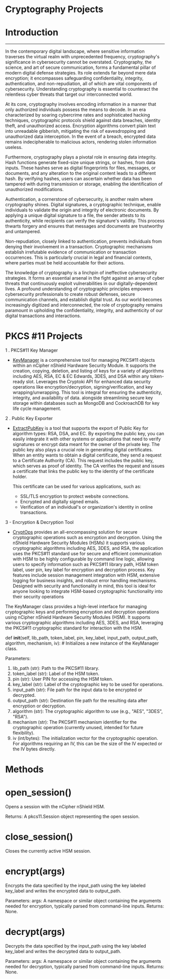 #  Cryptography Projects #

# Introduction 
______________________________________________________
In the contemporary digital landscape, where sensitive information traverses the virtual realm with unprecedented frequency, cryptography's significance in cybersecurity cannot be overstated. Cryptography, the science, and art of secure communication, forms a fundamental pillar of modern digital defense strategies. Its role extends far beyond mere data encryption; it encompasses safeguarding confidentiality, integrity, authentication, and non-repudiation, all of which are vital components of cybersecurity. Understanding cryptography is essential  to counteract the relentless cyber threats that target our interconnected world.

At its core, cryptography involves encoding information in a manner that only authorized individuals possess the means to decode. In an era characterized by soaring cybercrime rates and sophisticated hacking techniques, cryptographic protocols shield against data breaches, identity theft, and unauthorized access. Encryption algorithms convert plain text into unreadable gibberish, mitigating the risk of eavesdropping and unauthorized data interception. In the event of a breach, encrypted data remains indecipherable to malicious actors, rendering stolen information useless.

Furthermore, cryptography plays a pivotal role in ensuring data integrity. Hash functions generate fixed-size unique strings, or hashes, from data inputs. These hashes serve as digital fingerprints for files, messages, or documents, and any alteration to the original content leads to a different hash. By verifying hashes, users can ascertain whether data has been tampered with during transmission or storage, enabling the identification of unauthorized modifications.

Authentication, a cornerstone of cybersecurity, is another realm where cryptography shines. Digital signatures, a cryptographic technique, enable individuals to validate the origin and integrity of electronic documents. By applying a unique digital signature to a file, the sender attests to its authenticity, while recipients can verify the signature's validity. This process thwarts forgery and ensures that messages and documents are trustworthy and untampered.

Non-repudiation, closely linked to authentication, prevents individuals from denying their involvement in a transaction. Cryptographic mechanisms establish irrefutable evidence of communication or transaction occurrences. This is particularly crucial in legal and financial contexts, where parties must be held accountable for their actions.

The knowledge of cryptography is a linchpin of ineffective cybersecurity strategies. It forms an essential arsenal in the fight against an array of cyber threats that continuously exploit vulnerabilities in our digitally-dependent lives. A profound understanding of cryptographic principles empowers cybersecurity professionals to create robust defenses, secure communication channels, and establish digital trust. As our world becomes increasingly digitized and interconnected, the role of cryptography remains paramount in upholding the confidentiality, integrity, and authenticity of our digital transactions and interactions.



# PKCS #11 Projects # 
1 . PKCS#11 Key Manager
   - [KeyManager](https://github.com/krypt0k1/CryptographyProjects/blob/main/keymanager.py) is a comprehensive tool for managing PKCS#11 objects within an nCipher nShield Hardware Security Module. It supports the creation, copying, deletion, and listing of keys for a variety of algorithms including AES, RSA, EC & EC Edwards, 3DES, and DSA within any token-ready slot. Leverages the Cryptoki API for enhanced data security operations like encryption/decryption, signing/verification, and key wrapping/unwrapping. This tool is integral for ensuring the authenticity, integrity, and availability of data. alongside streamlining secure key storage within databases such as MongoDB and CockroachDB for key life cycle management.

2 . Public Key Exporter
   - [ExtractPubKey](https://github.com/krypt0k1/CryptographyProjects/blob/main/extractpubkey.py) is a tool that supports the export of Public Key for algorithm types: RSA, DSA, and EC. By exporting the public key, you can easily integrate it with other systems or applications that need to verify signatures or encrypt data meant for the owner of the private key. The public key also plays a crucial role in generating digital certificates. When an entity wants to obtain a digital certificate, they send a request to a Certificate Authority (CA). This request includes the public key, which serves as proof of identity. The CA verifies the request and issues a certificate that links the public key to the identity of the certificate holder.
     
     This certificate can be used for various applications, such as:
      * SSL/TLS encryption to protect website connections.
      * Encrypted and digitally signed emails.
      * Verification of an individual's or organization's identity in online transactions.

3 - Encryption & Decryption Tool 
   - [CryptOps](https://github.com/krypt0k1/CryptographyProjects/blob/main/cryptops.py) provides an all-encompassing solution for secure cryptographic operations such as encryption and decryption. Using the nShield Hardware Security Modules (HSMs) it supports various cryptographic algorithms including AES, 3DES, and RSA, the application uses the PKCS#11 standard use for secure and efficient communication with HSM to be highly configurable by command line logic, allowing users to specify information such as PKCS#11 library path, HSM token label, user pin, key label for encryption and decryption process. Key features include session management integration with HSM, extensive logging for business insights, and robust error handling mechanisms. Designed with security and functionality in mind, this tool is ideal for anyone looking to integrate HSM-based cryptographic functionality into their security operations
         

The KeyManager class provides a high-level interface for managing cryptographic keys and performing encryption and decryption operations using nCipher nShield Hardware Security Modules (HSM). It supports various cryptographic algorithms including AES, 3DES, and RSA, leveraging the PKCS#11 cryptographic standard for interaction with the HSM.

def __init__(self, lib_path, token_label, pin, key_label, input_path, output_path, algorithm, mechanism, iv): # Initializes a new instance of the KeyManager class.

Parameters:

1. lib_path (str): Path to the PKCS#11 library.
2. token_label (str): Label of the HSM token.
3. pin (str): User PIN for accessing the HSM token.
4. key_label (str): Label of the cryptographic key to be used for operations.
5. input_path (str): File path for the input data to be encrypted or decrypted.
6. output_path (str): Destination file path for the resulting data after encryption or decryption.
7. algorithm (str): The cryptographic algorithm to use (e.g., "AES", "3DES", "RSA").
8. mechanism (str): The PKCS#11 mechanism identifier for the cryptographic operation (currently unused, intended for future flexibility).
9. iv (int/bytes): The initialization vector for the cryptographic operation. For algorithms requiring an IV, this can be the size of the IV expected or the IV bytes directly.

# Methods

# open_session()
  Opens a session with the nCipher nShield HSM.
  
  Returns: A pkcs11.Session object representing the open session.

# close_session()
   Closes the currently active HSM session.

# encrypt(args)

   Encrypts the data specified by the input_path using the key labeled key_label and writes the encrypted data to output_path.

Parameters:
   args: A namespace or similar object containing the arguments needed for encryption, typically parsed from command-line inputs.
   Returns: None.

# decrypt(args)
   Decrypts the data specified by the input_path using the key labeled key_label and writes the decrypted data to output_path.

   Parameters:
   args: A namespace or similar object containing the arguments needed for decryption, typically parsed from command-line inputs.
   Returns: None.
